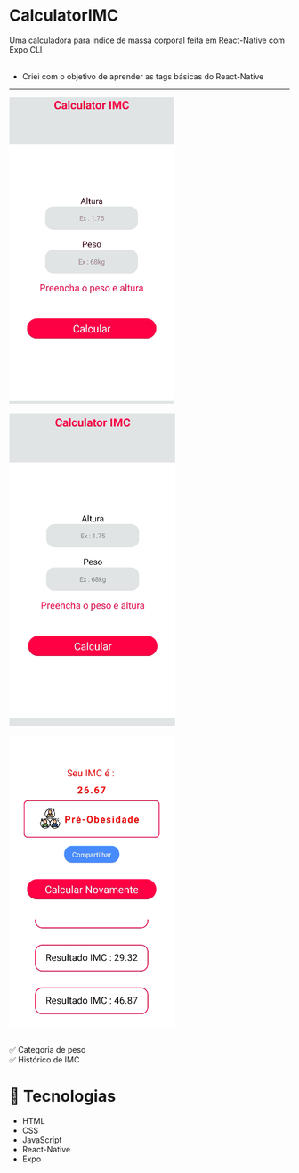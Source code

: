 # CalculatorIMC

Uma calculadora para indice de massa corporal feita em React-Native com Expo CLI<br><br>

- Criei com o objetivo de aprender as tags básicas do React-Native

<hr>

<img src='./src/assets/CalcularImcGif.gif' align='center'></img><br><br>
<img src='./src/assets/EmulatorImg1.png' align='center'></img><br><br>
<img src='./src/assets/EmulatorImg2.png' align='center'></img><br><br>

✅ Categoria de peso <br>
✅ Histórico de IMC

# 🚀 Tecnologias

- HTML
- CSS
- JavaScript
- React-Native
- Expo

